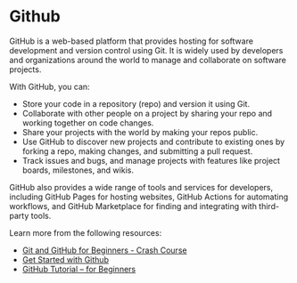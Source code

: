 # Github

GitHub is a web-based platform that provides hosting for software development and version control using Git. It is widely used by developers and organizations around the world to manage and collaborate on software projects.

With GitHub, you can:

- Store your code in a repository (repo) and version it using Git.
- Collaborate with other people on a project by sharing your repo and working together on code changes.
- Share your projects with the world by making your repos public.
- Use GitHub to discover new projects and contribute to existing ones by forking a repo, making changes, and submitting a pull request.
- Track issues and bugs, and manage projects with features like project boards, milestones, and wikis.

GitHub also provides a wide range of tools and services for developers, including GitHub Pages for hosting websites, GitHub Actions for automating workflows, and GitHub Marketplace for finding and integrating with third-party tools.

Learn more from the following resources:

- [Git and GitHub for Beginners - Crash Course](https://www.youtube.com/watch?v=RGOj5yH7evk)
- [Get Started with Github](https://docs.github.com/en)
- [GitHub Tutorial – for Beginners](https://www.freecodecamp.org/news/git-and-github-for-beginners/)